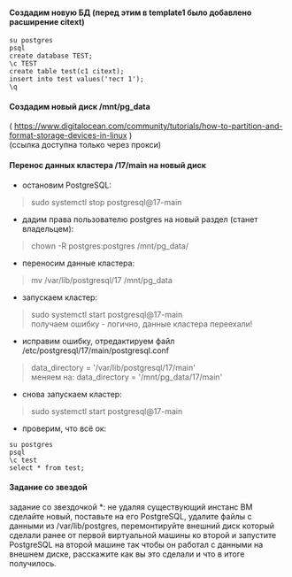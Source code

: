 #### Создадим новую БД (перед этим в template1 было добавлено расширение citext)
```
su postgres
psql
create database TEST;
\c TEST
create table test(c1 citext);
insert into test values('тест 1');
\q
```

#### Создадим новый диск /mnt/pg_data
( https://www.digitalocean.com/community/tutorials/how-to-partition-and-format-storage-devices-in-linux ) \
(ссылка доступна только через прокси)
#### Перенос данных кластера /17/main на новый диск
- остановим PostgreSQL:
> sudo systemctl stop postgresql@17-main
- дадим права пользователю postgres на новый раздел (станет владельцем):
> chown -R postgres:postgres /mnt/pg_data/
- переносим данные кластера:
> mv /var/lib/postgresql/17 /mnt/pg_data
- запускаем кластер:
> sudo systemctl start postgresql@17-main \
получаем ошибку - логично, данные кластера переехали!
- исправим ошибку, отредактируем файл /etc/postgresql/17/main/postgresql.conf
> data_directory = '/var/lib/postgresql/17/main' \
меняем на:
> data_directory = '/mnt/pg_data/17/main'
- снова запускаем кластер:
> sudo systemctl start postgresql@17-main
- проверим, что всё ок:
```
su postgres
psql
\c test
select * from test;
```

#### Задание со звездой


задание со звездочкой *: не удаляя существующий инстанс ВМ сделайте новый, поставьте на его PostgreSQL, удалите файлы с данными из /var/lib/postgres, перемонтируйте внешний диск который сделали ранее от первой виртуальной машины ко второй и запустите PostgreSQL на второй машине так чтобы он работал с данными на внешнем диске, расскажите как вы это сделали и что в итоге получилось.
